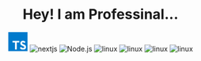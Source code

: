 <h1 align="center"> Hey! I am Professinal...</h1>

<p align="center">
  <img src="https://raw.githubusercontent.com/devicons/devicon/master/icons/typescript/typescript-original.svg" alt="typescript" width="40" height="40"/>  
  <img src="https://cdn.worldvectorlogo.com/logos/nextjs-2.svg" alt="nextjs" width="40" height="40"/>   
  <img  src="https://profilinator.rishav.dev/skills-assets/nodejs-original-wordmark.svg" alt="Node.js" height="40" /> 
  <img src="https://docs.nestjs.com/assets/logo-small.svg" alt="linux" width="40" height="40"/>
  <img src="https://docs.soliditylang.org/en/v0.8.11/_static/logo.svg" alt="linux" width="40" height="40"/>
  <img src="https://www.rust-lang.org/static/images/rust-logo-blk.svg" alt="linux" width="40" height="40"/>
  <img src="https://s2.coinmarketcap.com/static/img/coins/64x64/1.png" alt="linux" width="40" height="40"/>
</p>

